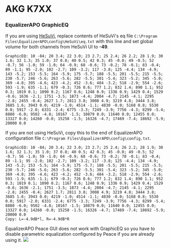 # AKG K7XX
### EqualizerAPO GraphicEQ
If you are using [HeSuVi](https://sourceforge.net/projects/hesuvi/), replace contents of HeSuVi's eq file `C:\Program Files\EqualizerAPO\config\HeSuVi\eq.txt` with this line and set global volume for both channels from HeSuVi UI to **-49**.
```
GraphicEQ: 10 -84; 20 3.4; 22 3.0; 23 2.7; 25 2.4; 26 2.2; 28 1.9; 30 1.6; 32 1.3; 35 1.0; 37 0.8; 40 0.5; 42 0.3; 45 -0.0; 49 -0.5; 52 -0.7; 56 -1.0; 59 -1.0; 64 -0.9; 68 -0.6; 73 -0.2; 78 -0.1; 83 -0.4; 89 -1.1; 95 -2.0; 102 -2.7; 109 -3.2; 117 -3.8; 125 -4.4; 134 -4.9; 143 -5.2; 153 -5.5; 164 -5.9; 175 -5.7; 188 -5.5; 201 -5.5; 215 -5.5; 230 -5.7; 246 -5.6; 263 -5.6; 282 -5.5; 301 -5.4; 323 -5.2; 345 -5.0; 369 -4.8; 395 -4.6; 423 -4.2; 452 -3.6; 484 -3.2; 518 -2.9; 554 -2.6; 593 -1.9; 635 -1.1; 679 -0.3; 726 0.6; 777 1.2; 832 1.4; 890 1.1; 952 0.3; 1019 0.1; 1090 0.2; 1167 0.6; 1248 0.9; 1336 0.9; 1429 0.4; 1529 -0.6; 1636 -2.1; 1751 -3.5; 1873 -4.4; 2004 -4.7; 2145 -4.1; 2295 -2.8; 2455 -0.4; 2627 1.7; 2811 3.8; 3008 4.9; 3219 4.8; 3444 3.8; 3685 1.6; 3943 0.0; 4219 -1.0; 4514 -1.1; 4830 -0.0; 5168 0.8; 5530 0.0; 5917 -2.0; 6331 -2.4; 6775 -3.3; 7249 -3.9; 7756 -4.3; 8299 -5.4; 8880 -6.0; 9502 -4.8; 10167 -1.5; 10879 0.0; 11640 0.0; 12455 0.0; 13327 0.0; 14260 -0.0; 15258 -1.5; 16326 -4.7; 17469 -7.4; 18692 -5.9; 20000 0.0
```
If you are not using HeSuVi, copy this to the end of EqualizerAPO configuration file `C:\Program Files\EqualizerAPO\config\config.txt`.
```
GraphicEQ: 10 -84; 20 3.4; 22 3.0; 23 2.7; 25 2.4; 26 2.2; 28 1.9; 30 1.6; 32 1.3; 35 1.0; 37 0.8; 40 0.5; 42 0.3; 45 -0.0; 49 -0.5; 52 -0.7; 56 -1.0; 59 -1.0; 64 -0.9; 68 -0.6; 73 -0.2; 78 -0.1; 83 -0.4; 89 -1.1; 95 -2.0; 102 -2.7; 109 -3.2; 117 -3.8; 125 -4.4; 134 -4.9; 143 -5.2; 153 -5.5; 164 -5.9; 175 -5.7; 188 -5.5; 201 -5.5; 215 -5.5; 230 -5.7; 246 -5.6; 263 -5.6; 282 -5.5; 301 -5.4; 323 -5.2; 345 -5.0; 369 -4.8; 395 -4.6; 423 -4.2; 452 -3.6; 484 -3.2; 518 -2.9; 554 -2.6; 593 -1.9; 635 -1.1; 679 -0.3; 726 0.6; 777 1.2; 832 1.4; 890 1.1; 952 0.3; 1019 0.1; 1090 0.2; 1167 0.6; 1248 0.9; 1336 0.9; 1429 0.4; 1529 -0.6; 1636 -2.1; 1751 -3.5; 1873 -4.4; 2004 -4.7; 2145 -4.1; 2295 -2.8; 2455 -0.4; 2627 1.7; 2811 3.8; 3008 4.9; 3219 4.8; 3444 3.8; 3685 1.6; 3943 0.0; 4219 -1.0; 4514 -1.1; 4830 -0.0; 5168 0.8; 5530 0.0; 5917 -2.0; 6331 -2.4; 6775 -3.3; 7249 -3.9; 7756 -4.3; 8299 -5.4; 8880 -6.0; 9502 -4.8; 10167 -1.5; 10879 0.0; 11640 0.0; 12455 0.0; 13327 0.0; 14260 -0.0; 15258 -1.5; 16326 -4.7; 17469 -7.4; 18692 -5.9; 20000 0.0
Copy: L=-4.9dB*l, R=-4.9dB*R
```
EqualizerAPO Peace GUI does not work with GraphicEQ so you have to disable parametric equalization configured by Peace if you are already using it.
![](https://raw.githubusercontent.com/jaakkopasanen/AutoEq/master/results/Sonoma%20Model%20One/innerfidelity/onear/AKG%20K7XX/AKG%20K7XX.png)
